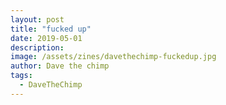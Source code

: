 ```yaml
---
layout: post
title: "fucked up"
date: 2019-05-01
description: 
image: /assets/zines/davethechimp-fuckedup.jpg
author: Dave the chimp
tags:
  - DaveTheChimp
---
```

